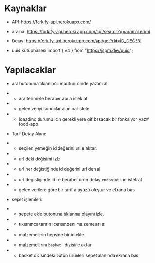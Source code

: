 # Kaynaklar

- API: https://forkify-api.herokuapp.com/

- arama: https://forkify-api.herokuapp.com/api/search?q=aramaTerimi

- Detay: https://forkify-api.herokuapp.com/api/get?rId=İD_DEĞERİ

- uuid kütüphanesi:import { v4 } from "https://jspm.dev/uuid";

# Yapılacaklar

- ara butonuna tıklanınca inputun icinde yazanı al.
- - ara terimiyle beraber apı a istek at
- - gelen veriyi sonuclar alanına listele

- - loaading durumu icin gerekli yere gif basacak bir fonksiyon yaz# food-app

- Tarif Detay Alanı:

- - seçilen yemeğin id değerini url e aktar.

- - url deki değisimi izle

- - url her değistiğinde id değerini url den al

- - url degistiginde id ile beraber ürün detay `endpoint` ine istek at

- - gelen verilere göre bir tarif arayüzü oluştur ve ekrana bas

- sepet işlemleri:

- - sepete ekle butonuna tıklanma olayını izle.

- - tıklanınca tarifin icerisindeki malzemeleri al

- - malzemelerin hepsine bir id ekle

- - malzemelerını `basket ` dizisine aktar

- - basket dizisindeki bütün ürünleri sepet alanında ekrana bas
